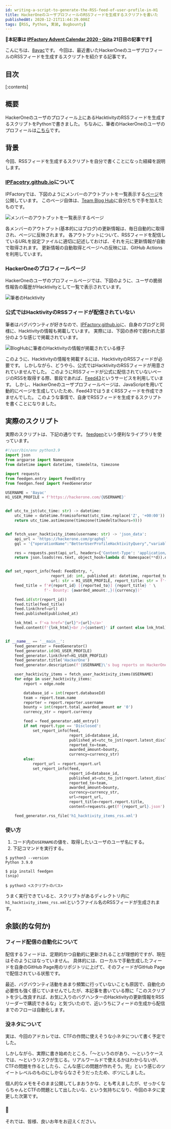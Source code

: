```yaml
---
id: writing-a-script-to-generate-the-RSS-feed-of-user-profile-in-H1
title: HackerOneのユーザプロフィールのRSSフィードを生成するスクリプトを書いた
publishedAt: 2020-12-21T11:44:29.000Z
tags: [RSS, Python, 実装, Bugbounty]
---
```


**🎄本記事は [IPFactory Advent Calendar 2020 - Qiita](https://qiita.com/advent-calendar/2020/ipfactory) 21日目の記事です🎄**

<!-- ネタがライト過ぎて申し訳ないね -->

こんにちは、[8ayac](https://twitter.coem/8ayac)です。
今回は、最近書いたHackerOneのユーザプロフィールのRSSフィードを生成するスクリプトを紹介する記事です。

## 目次

[:contents]

## 概要

HackerOneのユーザのプロフィール上にあるHacktivityのRSSフィードを生成するスクリプトをPythonで書きました。
ちなみに、筆者のHackerOneのユーザのプロフィールは[こちら](https://hackerone.com/8ayac)です。

## 背景

今回、RSSフィードを生成するスクリプトを自分で書くことになった経緯を説明します。

### [IPFacotry.github.io](https://ipfactory.github.io)について

IPFactoryでは、下図のようにメンバーのアウトプットを一覧表示する[ページ](https://ipfactory.github.io)を公開しています。
このページ自体は、[Team Blog Hub](https://github.com/catnose99/team-blog-hub)に自分たちで手を加えたものです。

![メンバーのアウトプットを一覧表示するページ](img/writing-a-script-to-generate-the-RSS-feed-of-user-profile-in-H1/ipfactory.github.io_toppage.png)

各メンバーのアウトプット(基本的にはブログ)の更新情報は、毎日自動的に取得され、ページに反映されます。
各アウトプットについて、RSSフィードを配信しているURLを設定ファイルに適切に記述しておけば、それを元に更新情報が自動で取得されます。
更新情報の自動取得とページへの反映には、GitHub Actionsを利用しています。

### HackerOneのプロフィールページ

HackerOneのユーザのプロフィールページでは、下図のように、ユーザの脆弱性報告の履歴がHacktivityとして一覧で表示されています。

![筆者のHacktivity](img/writing-a-script-to-generate-the-RSS-feed-of-user-profile-in-H1/h1_profile.png)

### 公式ではHacktivityのRSSフィードが配信されていない

筆者はバグバウンティが好きなので、[IPFactory.github.io](https://ipfactory.github.io/)に、自身のブログと同様に、Hacktivityの情報も掲載しています。
実際には、下図の赤枠で囲われた部分のような感じで掲載されています。

![BlogHubに筆者のHacktivityの情報が掲載されている様子](img/writing-a-script-to-generate-the-RSS-feed-of-user-profile-in-H1/ipfactory.github.io_8ayac.png)

このように、Hacktivityの情報を掲載するには、HacktivityのRSSフィードが必要です。
しかしながら、どうやら、公式ではHacktivityのRSSフィードが用意されていませんでした。
このようにRSSフィードが公式に配信されていないページのRSSを取得する際、普段であれば、[Feed43](https://feed43.com/)というサービスを利用しています。
しかし、HackerOneのユーザプロフィールページは、JavaScriptを用いて動的にページを生成していたため、Feed43ではうまくRSSフィードを作成できませんでした。
このような事情で、自身でRSSフィードを生成するスクリプトを書くことになりました。

## 実際のスクリプト

実際のスクリプトは、下記の通りです。
[feedgen](https://pypi.org/project/feedgen/)という便利なライブラリを使っています。

```python
#!/usr/bin/env python3.9
import json
from argparse import Namespace
from datetime import datetime, timedelta, timezone

import requests
from feedgen.entry import FeedEntry
from feedgen.feed import FeedGenerator

USERNAME = '8ayac'
H1_USER_PROFILE = f'https://hackerone.com/{USERNAME}'


def utc_to_jst(utc_time: str) -> datetime:
    utc_time = datetime.fromisoformat(utc_time.replace('Z', '+00:00'))
    return utc_time.astimezone(timezone(timedelta(hours=9)))


def fetch_user_hacktivity_items(username: str) -> 'json_data':
    api_url = 'https://hackerone.com/graphql'
    gql = '{"operationName":"BetterUserProfileHacktivityQuery","variables":{"where":{"reporter":{"username":{"_eq":"' + USERNAME + '"}}},"orderBy":{"field":"popular","direction":"DESC"},"secureOrderBy":null,"count":25,"maxShownVoters":10},"query":"query BetterUserProfileHacktivityQuery($orderBy: HacktivityItemOrderInput, $secureOrderBy: FiltersHacktivityItemFilterOrder, $where: FiltersHacktivityItemFilterInput, $count: Int, $cursor: String, $maxShownVoters: Int) {\n  hacktivity_items(first: $count, after: $cursor, order_by: $orderBy, secure_order_by: $secureOrderBy, where: $where) {\n    ...HacktivityList\n    __typename\n  }\n  me {\n    id\n    __typename\n  }\n}\n\nfragment HacktivityList on HacktivityItemConnection {\n  total_count\n  pageInfo {\n    endCursor\n    hasNextPage\n    __typename\n  }\n  edges {\n    node {\n      ... on HacktivityItemInterface {\n        id\n        databaseId: _id\n        ...HacktivityItem\n        __typename\n      }\n      __typename\n    }\n    __typename\n  }\n  __typename\n}\n\nfragment HacktivityItem on HacktivityItemUnion {\n  type: __typename\n  ... on HacktivityItemInterface {\n    id\n    votes {\n      total_count\n      __typename\n    }\n    voters: votes(last: $maxShownVoters) {\n      edges {\n        node {\n          id\n          user {\n            id\n            username\n            __typename\n          }\n          __typename\n        }\n        __typename\n      }\n      __typename\n    }\n    upvoted: upvoted_by_current_user\n    __typename\n  }\n  ... on Undisclosed {\n    id\n    ...HacktivityItemUndisclosed\n    __typename\n  }\n  ... on Disclosed {\n    id\n    ...HacktivityItemDisclosed\n    __typename\n  }\n  ... on HackerPublished {\n    id\n    ...HacktivityItemHackerPublished\n    __typename\n  }\n}\n\nfragment HacktivityItemUndisclosed on Undisclosed {\n  id\n  reporter {\n    id\n    username\n    ...UserLinkWithMiniProfile\n    __typename\n  }\n  team {\n    handle\n    name\n    medium_profile_picture: profile_picture(size: medium)\n    url\n    id\n    ...TeamLinkWithMiniProfile\n    __typename\n  }\n  latest_disclosable_action\n  latest_disclosable_activity_at\n  requires_view_privilege\n  total_awarded_amount\n  currency\n  __typename\n}\n\nfragment TeamLinkWithMiniProfile on Team {\n  id\n  handle\n  name\n  __typename\n}\n\nfragment UserLinkWithMiniProfile on User {\n  id\n  username\n  __typename\n}\n\nfragment HacktivityItemDisclosed on Disclosed {\n  id\n  reporter {\n    id\n    username\n    ...UserLinkWithMiniProfile\n    __typename\n  }\n  team {\n    handle\n    name\n    medium_profile_picture: profile_picture(size: medium)\n    url\n    id\n    ...TeamLinkWithMiniProfile\n    __typename\n  }\n  report {\n    id\n    title\n    substate\n    url\n    __typename\n  }\n  latest_disclosable_action\n  latest_disclosable_activity_at\n  total_awarded_amount\n  severity_rating\n  currency\n  __typename\n}\n\nfragment HacktivityItemHackerPublished on HackerPublished {\n  id\n  reporter {\n    id\n    username\n    ...UserLinkWithMiniProfile\n    __typename\n  }\n  team {\n    id\n    handle\n    name\n    medium_profile_picture: profile_picture(size: medium)\n    url\n    ...TeamLinkWithMiniProfile\n    __typename\n  }\n  report {\n    id\n    url\n    title\n    substate\n    __typename\n  }\n  latest_disclosable_activity_at\n  severity_rating\n  __typename\n}\n"}'

    res = requests.post(api_url, headers={'Content-Type': 'application/json'}, data=gql.replace('\n', '\\n'))
    return json.loads(res.text, object_hook=lambda d: Namespace(**d)).data.hacktivity_items.edges


def set_report_info(feed: FeedEntry, *,
                    report_id: int, published_at: datetime, reported_to: str, awarded_amount: int, currency: str,
                    url: str = H1_USER_PROFILE, report_title: str = f'{"▇" * 7}', content: str = None):
    feed_title = f'#{report_id} [{reported_to}] {report_title} ' \
                 f'- Bounty: {awarded_amount:,}({currency})'

    feed.id(str(report_id))
    feed.title(feed_title)
    feed.link(href=url)
    feed.published(published_at)

    lnk_html = f'<a href="{url}">{url}</a>'
    feed.content(f'{lnk_html}<br />{content}' if content else lnk_html)


if __name__ == '__main__':
    feed_generator = FeedGenerator()
    feed_generator.id(H1_USER_PROFILE)
    feed_generator.link(href=H1_USER_PROFILE)
    feed_generator.title('HackerOne')
    feed_generator.description(f'{USERNAME}\'s bug reports on HackerOne')

    user_hacktivity_items = fetch_user_hacktivity_items(USERNAME)
    for edge in user_hacktivity_items:
        report = edge.node

        database_id = int(report.databaseId)
        team = report.team.name
        reporter = report.reporter.username
        bounty = int(report.total_awarded_amount or '0')
        currency_str = report.currency

        feed = feed_generator.add_entry()
        if not report.type == 'Disclosed':
            set_report_info(feed,
                            report_id=database_id,
                            published_at=utc_to_jst(report.latest_disclosable_activity_at),
                            reported_to=team,
                            awarded_amount=bounty,
                            currency=currency_str)
        else:
            report_url = report.report.url
            set_report_info(feed,
                            report_id=database_id,
                            published_at=utc_to_jst(report.latest_disclosable_activity_at),
                            reported_to=team,
                            awarded_amount=bounty,
                            currency=currency_str,
                            url=report_url,
                            report_title=report.report.title,
                            content=requests.get(f'{report_url}.json').json()['vulnerability_information_html'])

    feed_generator.rss_file('h1_hacktivity_items_rss.xml')
```

### 使い方

1. コード内の`USERNAME`の値を、取得したいユーザのユーザ名にする。
2. 下記コマンドを実行する。

```shell-session
$ python3 --version 
Python 3.9.0

$ pip install feedgen
(snip)

$ python3 <スクリプトのパス>
```

うまく実行できていると、スクリプトがあるディレクトリ内に`h1_hacktivity_items_rss.xml`というファイル名のRSSフィードが生成されます。

## 余談(的な何か)

### フィード配信の自動化について

配信するフィードは、定期的かつ自動的に更新されることが理想的ですが、現在はそのようにはなっていません。
具体的には、ローカルで手動生成したフィードを自身のGitHub Page用のリポジトリに上げて、そのフィードがGitHub Pageで配信されている状態です。

最近、バグバウンティ活動をあまり頻繁に行っていないことも原因で、自動化の必要性も強く感じていませんでしたが、本記事を書いている際に「このスクリプトを少し改良すれば、お気に入りのバグハンターのHacktivityの更新情報をRSSリーダーで購読できるな」と気づいたので、近いうちにフィードの生成から配信までのフローは自動化します。

### 没ネタについて

実は、今回のアドカレでは、CTFの作問に使えそうな小ネタについて書く予定でした。

しかしながら、実際に書き始めたところ、「～というのがあり、～というケースでは、～というリスクが生じる。リアルワールドで使えるかはわからないが、CTFの問題を作るとしたら、こんな感じの問題が作れそう。完」という感じのツイートレベルのものにしかならなさそうだったため、ボツにしました。

個人的なメモをそのまま公開してしまおうかな、とも考えましたが、せっかくならちゃんとCTFの問題として出したいな、という気持ちになり、今回のネタに変更した次第です。

### 🎍

それでは、皆様、良いお年をお迎えください。
